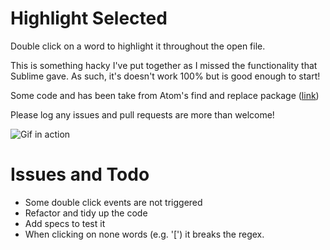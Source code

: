# Highlight Selected

Double click on a word to highlight it throughout the open file.

This is something hacky I've put together as I missed the functionality that Sublime gave. As such, it's doesn't work 100% but is good enough to start!

Some code and has been take from Atom's find and replace package ([link](https://github.com/atom/find-and-replace))

Please log any issues and pull requests are more than welcome!

![Gif in action](http://i.imgur.com/C5FnzzQ.gif)

# Issues and Todo

- Some double click events are not triggered
- Refactor and tidy up the code
- Add specs to test it
- When clicking on none words (e.g. '[') it breaks the regex.
